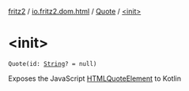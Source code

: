 [fritz2](../../index.md) / [io.fritz2.dom.html](../index.md) / [Quote](index.md) / [&lt;init&gt;](./-init-.md)

# &lt;init&gt;

`Quote(id: `[`String`](https://kotlinlang.org/api/latest/jvm/stdlib/kotlin/-string/index.html)`? = null)`

Exposes the JavaScript [HTMLQuoteElement](https://developer.mozilla.org/en/docs/Web/API/HTMLQuoteElement) to Kotlin

